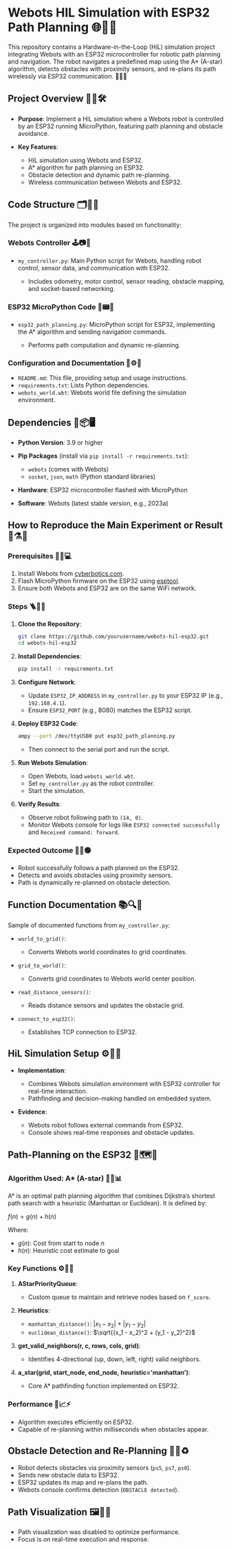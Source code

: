 
# Webots HIL Simulation with ESP32 Path Planning 🌐🤖🔧

This repository contains a Hardware-in-the-Loop (HiL) simulation project integrating Webots with an ESP32 microcontroller for robotic path planning and navigation. The robot navigates a predefined map using the A\* (A-star) algorithm, detects obstacles with proximity sensors, and re-plans its path wirelessly via ESP32 communication. 🚀📡🧠

## Project Overview 🎯📘🛠️

* **Purpose**: Implement a HiL simulation where a Webots robot is controlled by an ESP32 running MicroPython, featuring path planning and obstacle avoidance.
* **Key Features**:

  * HiL simulation using Webots and ESP32.
  * A\* algorithm for path planning on ESP32.
  * Obstacle detection and dynamic path re-planning.
  * Wireless communication between Webots and ESP32.

## Code Structure 🗂️📁💡

The project is organized into modules based on functionality:

### Webots Controller 🕹️📷📨

* `my_controller.py`: Main Python script for Webots, handling robot control, sensor data, and communication with ESP32.

  * Includes odometry, motor control, sensor reading, obstacle mapping, and socket-based networking.

### ESP32 MicroPython Code 💾📟💡

* `esp32_path_planning.py`: MicroPython script for ESP32, implementing the A\* algorithm and sending navigation commands.

  * Performs path computation and dynamic re-planning.

### Configuration and Documentation 📄⚙️📝

* `README.md`: This file, providing setup and usage instructions.
* `requirements.txt`: Lists Python dependencies.
* `webots_world.wbt`: Webots world file defining the simulation environment.

## Dependencies 🧩📦🖥️

* **Python Version**: 3.9 or higher
* **Pip Packages** (install via `pip install -r requirements.txt`):

  * `webots` (comes with Webots)
  * `socket`, `json`, `math` (Python standard libraries)
* **Hardware**: ESP32 microcontroller flashed with MicroPython
* **Software**: Webots (latest stable version, e.g., 2023a)

## How to Reproduce the Main Experiment or Result 🔁⚗️🧪

### Prerequisites 🔧📲💻

1. Install Webots from [cyberbotics.com](https://cyberbotics.com/).
2. Flash MicroPython firmware on the ESP32 using [esptool](https://github.com/espressif/esptool).
3. Ensure both Webots and ESP32 are on the same WiFi network.

### Steps 🪜🧭🧰

1. **Clone the Repository**:

   ```bash
   git clone https://github.com/yourusername/webots-hil-esp32.git
   cd webots-hil-esp32
   ```

2. **Install Dependencies**:

   ```bash
   pip install -r requirements.txt
   ```

3. **Configure Network**:

   * Update `ESP32_IP_ADDRESS` in `my_controller.py` to your ESP32 IP (e.g., `192.168.4.1`).
   * Ensure `ESP32_PORT` (e.g., 8080) matches the ESP32 script.

4. **Deploy ESP32 Code**:

   ```bash
   ampy --port /dev/ttyUSB0 put esp32_path_planning.py
   ```

   * Then connect to the serial port and run the script.

5. **Run Webots Simulation**:

   * Open Webots, load `webots_world.wbt`.
   * Set `my_controller.py` as the robot controller.
   * Start the simulation.

6. **Verify Results**:

   * Observe robot following path to `(14, 0)`.
   * Monitor Webots console for logs like `ESP32 connected successfully` and `Received command: forward`.

### Expected Outcome 🎯🤖🟢

* Robot successfully follows a path planned on the ESP32.
* Detects and avoids obstacles using proximity sensors.
* Path is dynamically re-planned on obstacle detection.

## Function Documentation 📚🔍📄

Sample of documented functions from `my_controller.py`:

* `world_to_grid()`:

  * Converts Webots world coordinates to grid coordinates.

* `grid_to_world()`:

  * Converts grid coordinates to Webots world center position.

* `read_distance_sensors()`:

  * Reads distance sensors and updates the obstacle grid.

* `connect_to_esp32()`:

  * Establishes TCP connection to ESP32.

## HiL Simulation Setup ⚙️🧪🤝

* **Implementation**:

  * Combines Webots simulation environment with ESP32 controller for real-time interaction.
  * Pathfinding and decision-making handled on embedded system.

* **Evidence**:

  * Webots robot follows external commands from ESP32.
  * Console shows real-time responses and obstacle updates.

## Path-Planning on the ESP32 🧠🗺️🚗

### Algorithm Used: A\* (A-star) 📌📐📊

A\* is an optimal path planning algorithm that combines Dijkstra’s shortest path search with a heuristic (Manhattan or Euclidean). It is defined by:

$f(n) = g(n) + h(n)$

Where:

* $g(n)$: Cost from start to node $n$
* $h(n)$: Heuristic cost estimate to goal

### Key Functions ⚙️🧮📘

1. **AStarPriorityQueue**:

   * Custom queue to maintain and retrieve nodes based on `f_score`.

2. **Heuristics**:

   * `manhattan_distance()`: $|x_1 - x_2| + |y_1 - y_2|$
   * `euclidean_distance()`: $\sqrt{(x_1 - x_2)^2 + (y_1 - y_2)^2}$

3. **get\_valid\_neighbors(r, c, rows, cols, grid)**:

   * Identifies 4-directional (up, down, left, right) valid neighbors.

4. **a\_star(grid, start\_node, end\_node, heuristic='manhattan')**:

   * Core A\* pathfinding function implemented on ESP32.

### Performance 🚀📈⚡

* Algorithm executes efficiently on ESP32.
* Capable of re-planning within milliseconds when obstacles appear.

## Obstacle Detection and Re-Planning 🚧📡♻️

* Robot detects obstacles via proximity sensors (`ps5`, `ps7`, `ps0`).
* Sends new obstacle data to ESP32.
* ESP32 updates its map and re-plans the path.
* Webots console confirms detection (`OBSTACLE detected`).

## Path Visualization 🖼️👣🧵

* Path visualization was disabled to optimize performance.
* Focus is on real-time execution and response.


